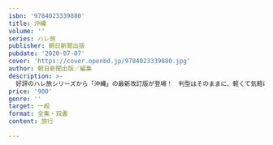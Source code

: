 ```yaml
---
isbn: '9784023339880'
title: 沖縄
volume: ''
series: ハレ旅
publisher: 朝日新聞出版
pubdate: '2020-07-07'
cover: 'https://cover.openbd.jp/9784023339880.jpg'
author: 朝日新聞出版／編集
description: >-
  好評のハレ旅シリーズから「沖縄」の最新改訂版が登場！　判型はそのままに、軽くて気軽に持ち運べる仕様に大リニューアル！　取り外せて便利な別冊地図と、ハレ旅シリーズ初の無料電子版付き。
price: '900'
genre: ''
target: 一般
format: 全集・双書
content: 旅行

---
```

